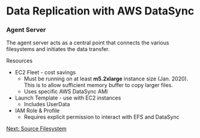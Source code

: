 # Data Replication with AWS DataSync
### Agent Server

The agent server acts as a central point that connects the various filesystems and initiates the data transfer.

Resources
  * EC2 Fleet - cost savings
    - Must be running on at least **m5.2xlarge** instance size (Jan. 2020). This is to allow sufficient memory buffer to copy larger files.
    - Uses specific AWS DataSync AMI
  * Launch Template - use with EC2 instances
    - Includes UserData
  * IAM Role & Profile
    - Requires explicit permission to interact with EFS and DataSync

[Next: Source Filesystem](/docs/source.md)
